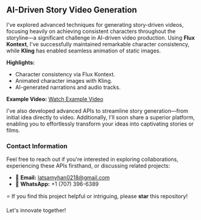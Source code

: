 ## AI-Driven Story Video Generation

I've explored advanced techniques for generating story-driven videos, focusing heavily on achieving consistent characters throughout the storyline—a significant challenge in AI-driven video production. Using **Flux Kontext**, I've successfully maintained remarkable character consistency, while **Kling** has enabled seamless animation of static images.

**Highlights:**

* Character consistency via Flux Kontext.
* Animated character images with Kling.
* AI-generated narrations and audio tracks.

**Example Video:**
[Watch Example Video](https://dev-media.vimmerse.net/vimmerse-test-user/batch/548aae63-fcd1-4c80-b739-62ef7002b6f1/story/2/548aae63-fcd1-4c80-b739-62ef7002b6f1.mp4)

I've also developed advanced APIs to streamline story generation—from initial idea directly to video. Additionally, I'll soon share a superior platform, enabling you to effortlessly transform your ideas into captivating stories or films.

### Contact Information

Feel free to reach out if you're interested in exploring collaborations, experiencing these APIs firsthand, or discussing related projects:

* 📧 **Email:** [latsamyhan0218@gmail.com](mailto:latsamyhan0218@gmail.com)
* 📱 **WhatsApp:** +1 (707) 396-6389

⭐ If you find this project helpful or intriguing, please **star** this repository!

Let's innovate together!
